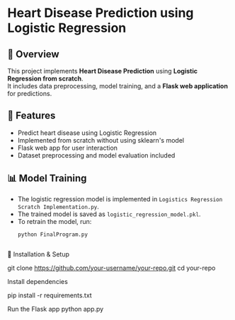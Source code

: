 # Heart Disease Prediction using Logistic Regression


## 📌 Overview  
This project implements **Heart Disease Prediction** using **Logistic Regression from scratch**.  
It includes data preprocessing, model training, and a **Flask web application** for predictions.


## 🚀 Features  
- Predict heart disease using Logistic Regression  
- Implemented from scratch without using sklearn's model  
- Flask web app for user interaction  
- Dataset preprocessing and model evaluation included  


## 📊 Model Training  
- The logistic regression model is implemented in `Logistics Regression Scratch Implementation.py`.  
- The trained model is saved as `logistic_regression_model.pkl`.  
- To retrain the model, run:  
  ```sh
  python FinalProgram.py



🔧 Installation & Setup

git clone https://github.com/your-username/your-repo.git
cd your-repo



Install dependencies

pip install -r requirements.txt


Run the Flask app
python app.py







